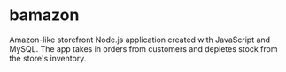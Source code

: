 # bamazon
Amazon-like storefront Node.js application created with JavaScript and MySQL. The app takes in orders from customers and depletes stock from the store's inventory.
